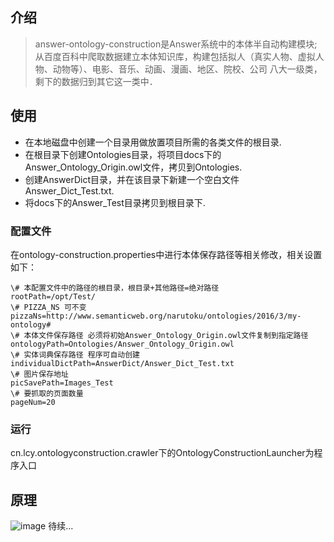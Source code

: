 ## 介绍
>answer-ontology-construction是Answer系统中的本体半自动构建模块;从百度百科中爬取数据建立本体知识库，构建包括拟人（真实人物、虚拟人物、动物等）、电影、音乐、动画、漫画、地区、院校、公司
八大一级类，剩下的数据归到其它这一类中．

## 使用
* 在本地磁盘中创建一个目录用做放置项目所需的各类文件的根目录.
* 在根目录下创建Ontologies目录，将项目docs下的Answer_Ontology_Origin.owl文件，拷贝到Ontologies.
* 创建AnswerDict目录，并在该目录下新建一个空白文件Answer_Dict_Test.txt.
* 将docs下的Answer_Test目录拷贝到根目录下.

### 配置文件
在ontology-construction.properties中进行本体保存路径等相关修改，相关设置如下：
```
\# 本配置文件中的路径的根目录，根目录+其他路径=绝对路径
rootPath=/opt/Test/
\# PIZZA_NS 可不变
pizzaNs=http://www.semanticweb.org/narutoku/ontologies/2016/3/my-ontology#
\# 本体文件保存路径 必须将初始Answer_Ontology_Origin.owl文件复制到指定路径
ontologyPath=Ontologies/Answer_Ontology_Origin.owl
\# 实体词典保存路径 程序可自动创建
individualDictPath=AnswerDict/Answer_Dict_Test.txt
\# 图片保存地址
picSavePath=Images_Test
\# 要抓取的页面数量
pageNum=20
```
### 运行
cn.lcy.ontologyconstruction.crawler下的OntologyConstructionLauncher为程序入口
## 原理
![image](https://github.com/YueHub/answer-ontology-construction/blob/master/docs/本体构建模块框架图.png)
待续...